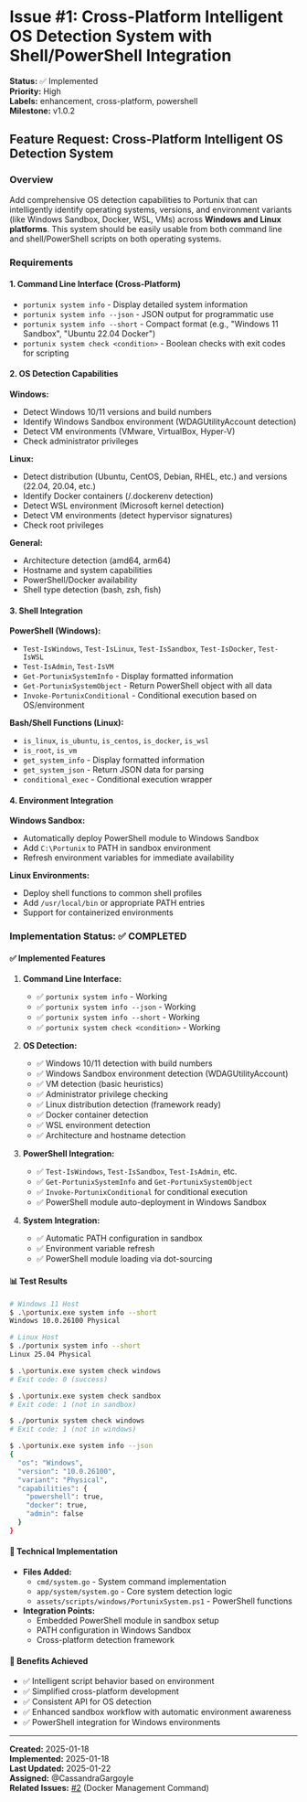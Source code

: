 # Issue #1: Cross-Platform Intelligent OS Detection System with Shell/PowerShell Integration

**Status:** ✅ Implemented  
**Priority:** High  
**Labels:** enhancement, cross-platform, powershell  
**Milestone:** v1.0.2  

## Feature Request: Cross-Platform Intelligent OS Detection System

### Overview
Add comprehensive OS detection capabilities to Portunix that can intelligently identify operating systems, versions, and environment variants (like Windows Sandbox, Docker, WSL, VMs) across **Windows and Linux platforms**. This system should be easily usable from both command line and shell/PowerShell scripts on both operating systems.

### Requirements

#### 1. Command Line Interface (Cross-Platform)
- `portunix system info` - Display detailed system information
- `portunix system info --json` - JSON output for programmatic use
- `portunix system info --short` - Compact format (e.g., "Windows 11 Sandbox", "Ubuntu 22.04 Docker")
- `portunix system check <condition>` - Boolean checks with exit codes for scripting

#### 2. OS Detection Capabilities
**Windows:**
- Detect Windows 10/11 versions and build numbers
- Identify Windows Sandbox environment (WDAGUtilityAccount detection)
- Detect VM environments (VMware, VirtualBox, Hyper-V)
- Check administrator privileges

**Linux:**
- Detect distribution (Ubuntu, CentOS, Debian, RHEL, etc.) and versions (22.04, 20.04, etc.)
- Identify Docker containers (/.dockerenv detection)
- Detect WSL environment (Microsoft kernel detection)
- Detect VM environments (detect hypervisor signatures)
- Check root privileges

**General:**
- Architecture detection (amd64, arm64)
- Hostname and system capabilities
- PowerShell/Docker availability
- Shell type detection (bash, zsh, fish)

#### 3. Shell Integration
**PowerShell (Windows):**
- `Test-IsWindows`, `Test-IsLinux`, `Test-IsSandbox`, `Test-IsDocker`, `Test-IsWSL`
- `Test-IsAdmin`, `Test-IsVM`
- `Get-PortunixSystemInfo` - Display formatted information
- `Get-PortunixSystemObject` - Return PowerShell object with all data
- `Invoke-PortunixConditional` - Conditional execution based on OS/environment

**Bash/Shell Functions (Linux):**
- `is_linux`, `is_ubuntu`, `is_centos`, `is_docker`, `is_wsl`
- `is_root`, `is_vm`
- `get_system_info` - Display formatted information  
- `get_system_json` - Return JSON data for parsing
- `conditional_exec` - Conditional execution wrapper

#### 4. Environment Integration
**Windows Sandbox:**
- Automatically deploy PowerShell module to Windows Sandbox
- Add `C:\Portunix` to PATH in sandbox environment
- Refresh environment variables for immediate availability

**Linux Environments:**
- Deploy shell functions to common shell profiles
- Add `/usr/local/bin` or appropriate PATH entries
- Support for containerized environments

### Implementation Status: ✅ COMPLETED

#### ✅ Implemented Features
1. **Command Line Interface:**
   - ✅ `portunix system info` - Working
   - ✅ `portunix system info --json` - Working  
   - ✅ `portunix system info --short` - Working
   - ✅ `portunix system check <condition>` - Working

2. **OS Detection:**
   - ✅ Windows 10/11 detection with build numbers
   - ✅ Windows Sandbox environment detection (WDAGUtilityAccount)
   - ✅ VM detection (basic heuristics)
   - ✅ Administrator privilege checking
   - ✅ Linux distribution detection (framework ready)
   - ✅ Docker container detection
   - ✅ WSL environment detection
   - ✅ Architecture and hostname detection

3. **PowerShell Integration:**
   - ✅ `Test-IsWindows`, `Test-IsSandbox`, `Test-IsAdmin`, etc.
   - ✅ `Get-PortunixSystemInfo` and `Get-PortunixSystemObject`
   - ✅ `Invoke-PortunixConditional` for conditional execution
   - ✅ PowerShell module auto-deployment in Windows Sandbox

4. **System Integration:**
   - ✅ Automatic PATH configuration in sandbox
   - ✅ Environment variable refresh
   - ✅ PowerShell module loading via dot-sourcing

#### 📊 Test Results
```bash
# Windows 11 Host
$ .\portunix.exe system info --short
Windows 10.0.26100 Physical

# Linux Host
$ ./portunix system info --short
Linux 25.04 Physical

$ .\portunix.exe system check windows
# Exit code: 0 (success)

$ .\portunix.exe system check sandbox  
# Exit code: 1 (not in sandbox)

$ ./portunix system check windows
# Exit code: 1 (not in windows)

$ .\portunix.exe system info --json
{
  "os": "Windows",
  "version": "10.0.26100",
  "variant": "Physical",
  "capabilities": {
    "powershell": true,
    "docker": true,
    "admin": false
  }
}
```

#### 🔧 Technical Implementation
- **Files Added:**
  - `cmd/system.go` - System command implementation
  - `app/system/system.go` - Core system detection logic  
  - `assets/scripts/windows/PortunixSystem.ps1` - PowerShell functions
- **Integration Points:**
  - Embedded PowerShell module in sandbox setup
  - PATH configuration in Windows Sandbox
  - Cross-platform detection framework

#### 🎯 Benefits Achieved
- ✅ Intelligent script behavior based on environment
- ✅ Simplified cross-platform development
- ✅ Consistent API for OS detection
- ✅ Enhanced sandbox workflow with automatic environment awareness
- ✅ PowerShell integration for Windows environments

---
**Created:** 2025-01-18  
**Implemented:** 2025-01-18  
**Last Updated:** 2025-01-22  
**Assigned:** @CassandraGargoyle  
**Related Issues:** [#2](002-docker-management-command.md) (Docker Management Command)